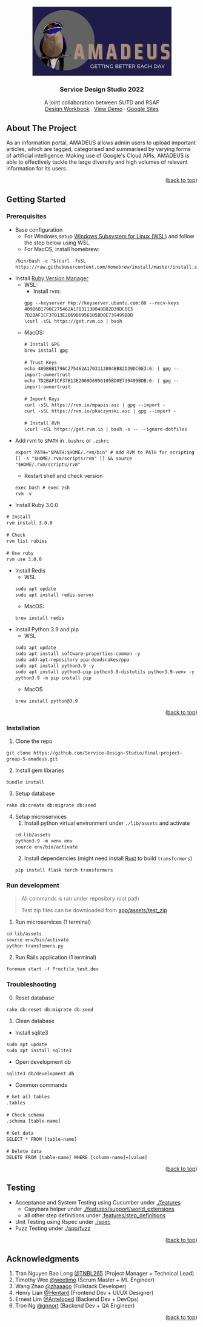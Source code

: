 <a name="readme-top"></a>

<!-- PROJECT LOGO -->
<div align="center">
    <img src="public/logo_cropped_sm.jpg" alt="Logo">
    <h3>Service Design Studio 2022</h3>
    <p align="center">
        A joint collaboration between SUTD and RSAF
        <br />
        <a href="https://docs.google.com/document/d/1wofgAExZuK5OeUTY3C9R3AckDEN8BlkFRwZYfhAtjK0/edit?usp=sharing">Design Workbook</a>
        .
        <a href="https://www.youtube.com/watch?v=SfcRNK891qw">View Demo</a>
        ·
        <a href="https://sites.google.com/mymail.sutd.edu.sg/sds-rsaf-amadeus/home?authuser=0">Google Sites</a>
    </p>
</div>

<!-- ABOUT THE PROJECT -->
## About The Project
As an information portal, AMADEUS allows admin users to upload important articles, which are tagged, categorised and summarised by varying forms of artificial intelligence. Making use of Google's Cloud APIs, AMADEUS is able to effectively tackle the large diversity and high volumes of relevant information for its users.
<p align="right">(<a href="#readme-top">back to top</a>)</p>

<!-- GETTING STARTED -->
## Getting Started
### Prerequisites
- Base configuration
  - For Windows,setup [Windows Subsystem for Linux (WSL)](https://www.youtube.com/watch?v=DED9YZWVbO8&t) and follow the step below using WSL
  - For MacOS, install homebrew:
  ```shell
  /bin/bash -c "$(curl -fsSL https://raw.githubusercontent.com/Homebrew/install/master/install.sh)"
  ```
- Install [Ruby Version Manager](https://rvm.io/rvm/install) 
  - WSL:
    - Install rvm:
    ```shell
    gpg --keyserver hkp://keyserver.ubuntu.com:80 --recv-keys 409B6B1796C275462A1703113804BB82D39DC0E3 7D2BAF1CF37B13E2069D6956105BD0E739499BDB
    \curl -sSL https://get.rvm.io | bash
    ```
  - MacOS:
    ```shell
    # Install GPG
    brew install gpg

    # Trust Keys
    echo 409B6B1796C275462A1703113804BB82D39DC0E3:6: | gpg --import-ownertrust
    echo 7D2BAF1CF37B13E2069D6956105BD0E739499BDB:6: | gpg --import-ownertrust

    # Import Keys
    curl -sSL https://rvm.io/mpapis.asc | gpg --import -
    curl -sSL https://rvm.io/pkuczynski.asc | gpg --import -

    # Install RVM
    \curl -sSL https://get.rvm.io | bash -s -- --ignore-dotfiles
    ```
- Add rvm to `$PATH` in `.bashrc` or `.zshrc`
  ```shell
  export PATH="$PATH:$HOME/.rvm/bin" # Add RVM to PATH for scripting
  [[ -s "$HOME/.rvm/scripts/rvm" ]] && source "$HOME/.rvm/scripts/rvm"
  ```
  - Restart shell and check version
  ```shell
  exec bash # exec zsh
  rvm -v
  ```
- Install Ruby 3.0.0
```shell
# Install
rvm install 3.0.0

# Check
rvm list rubies

# Use ruby
rvm use 3.0.0
```
- Install Redis
  - WSL
  ```shell
  sudo apt update
  sudo apt install redis-server
  ```
  - MacOS:
  ```shell
  brew install redis
  ```
- Install Python 3.9 and pip
  - WSL
  ```shell
  sudo apt update
  sudo apt install software-properties-common -y
  sudo add-apt-repository ppa:deadsnakes/ppa
  sudo apt install python3.9 -y
  sudo apt install python3-pip python3.9-distutils python3.9-venv -y
  python3.9 -m pip install pip
  ```
  - MacOS
  ```shell
  brew install python@3.9
  ```
<p align="right">(<a href="#readme-top">back to top</a>)</p>

### Installation
1. Clone the repo
```shell
git clone https://github.com/Service-Design-Studio/final-project-group-5-amadeus.git
```
2. Install gem libraries
```shell
bundle install
```
3. Setup database
```shell
rake db:create db:migrate db:seed
```
4. Setup microservices
   1. Install python virtual environment under `./lib/assets` and activate
   ```shell
   cd lib/assets
   python3.9 -m venv env  
   source env/bin/activate
   ```
   2. Install dependencies (might need install [Rust](https://www.rust-lang.org/tools/install) to build `transformers`)
   ```shell
   pip install flask torch transformers
   ```

### Run development
> All commands is ran under repository root path
>
> Test zip files can be downloaded from [app/assets/test_zip](app/assets/test_zip)

1. Run microservices (1 terminal)
```shell
cd lib/assets
source env/bin/activate
python transfomers.py
```

2. Run Rails application (1 terminal)
```shell
foreman start -f Procfile_test.dev
```

### Troubleshooting
0. Reset database
```shell
rake db:reset db:migrate db:seed
```
1. Clean database
- Install sqlite3
```shell
sudo apt update
sudo apt install sqlite3
```
- Open development db
```shell
sqlite3 db/development.db
```
- Common commands
```shell
# Get all tables
.tables

# Check schema
.schema [table-name]

# Get data
SELECT * FROM [table-name]

# Delete data
DELETE FROM [table-name] WHERE [column-name]=[value]
```
<p align="right">(<a href="#readme-top">back to top</a>)</p>


## Testing
- Acceptance and System Testing using Cucumber under [./features](./features)
  - Capybara helper under [./features/support/world_extensions](./features/support/world_extensions.rb)
  - all other step definitions under [.features/step_definitions](.features/step_definitions)
- Unit Testing using Rspec under [./spec](./spec)
- Fuzz Testing under [./app/fuzz](./app/fuzz)
<p align="right">(<a href="#readme-top">back to top</a>)</p>


## Acknowledgments
1. Tran Nguyen Bao Long [@TNBL265](https://github.com/TNBL265) (Project Manager + Technical Lead)
2. Timothy Wee [@weetimo](https://github.com/weetimo) (Scrum Master + ML Engineer)
3. Wang Zhao [@zhaaaoo](https://github.com/zhaaaoo) (Fullstack Developer)
4. Henry Lian [@Hentard](https://github.com/Hentard) (Frontend Dev + UI/UX Designer)
5. Ernest Lim [@Anteloped](https://github.com/Anteloped) (Backend Dev + DevOps)
6. Tron Ng [@gnnort](https://github.com/gnnort) (Backend Dev + QA Engineer)
<p align="right">(<a href="#readme-top">back to top</a>)</p>
